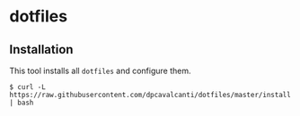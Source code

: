 # dotfiles


Installation
------------
This tool installs all ``dotfiles`` and configure them.

    $ curl -L https://raw.githubusercontent.com/dpcavalcanti/dotfiles/master/install | bash

